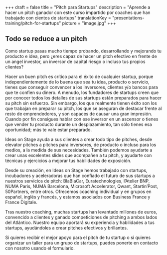 +++
draft			= false
title			= "Pitch para Startups"
description		= "Aprende a hacer un pitch ganador con este curso impartido por coaches que han trabajado con cientos de startups"
translationKey	= "presentations-training/pitch-for-startups"
picture			= "image.jpg"
+++

## Todo se reduce a un pitch

Como startup pasas mucho tiempo probando, desarrollando y mejorando tu producto e idea, pero ¿eres capaz de hacer un pitch efectivo en frente de un angel investor, un inversor de capital riesgo o incluso tus propios clientes?

Hacer un buen pitch es crítico para el éxito de cualquier startup, porque independientemente de lo buena que sea tu idea, producto o servicio, tienes que conseguir convencer a los inversores, clientes y/o bancos para que te confíen su dinero. A menudo, los fundadores de startups creen que por conocer todos los detalles de sus startups están preparados para hacer su pitch sin esfuerzo. Sin embargo, los que realmente tienen éxito son los que trabajan en preparar su pitch, los que se aseguran de destacar frente al resto de emprendedores, y son capaces de causar una gran impresión. Cuando por fin consigues hablar con ese inversor en un ascensor o tienes que vender tu producto durante un desplazamiento, tan sólo tienes esa oportunidad; más te vale estar preparado.

Ideas on Stage ayuda a sus clientes a crear todo tipo de pitches, desde elevator pitches a pitches para inversores, de producto o incluso para los medios, a la medida de sus necesidades. También podemos ayudarte a crear unas excelentes slides que acompañen a tu pitch, y ayudarte con técnicas y ejercicios a mejorar tus habilidades de exposición. 

Desde su creación, en Ideas on Stage hemos trabajado con startups, incubadores y aceleradoras que han confiado el futuro de sus startups a nuestros servicios de pitch: BlaBlaCar, Euratechnologies, l’Atelier BNP, NUMA Paris, NUMA Barcelona, Microsoft Accelerator, Qwant, Startin’Post, 50Partners, entre otros. Ofrecemos coaching individual y en grupos en español, inglés y francés, y estamos asociados con Business France y France Digitale.

Tras nuestro coaching, muchas startups han levantado millones de euros, convencido a clientes y ganado competiciones de pitching a ambos lados del Atlántico. Nuestro equipo aportará su experiencia y habilidades a tus startups, ayudándoles a crear pitches efectivos y brillantes.

Si quieres recibir el mejor apoyo para el pitch de tu startup o si quieres organizar un taller para un grupo de startups, puedes ponerte en contacto con nosotro usando el formulario.
